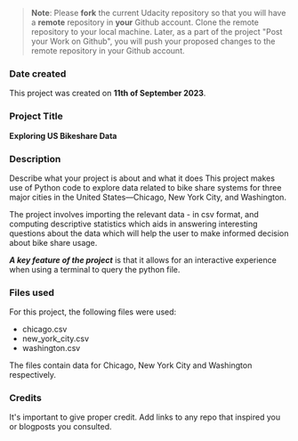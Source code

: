 >**Note**: Please **fork** the current Udacity repository so that you will have a **remote** repository in **your** Github account. Clone the remote repository to your local machine. Later, as a part of the project "Post your Work on Github", you will push your proposed changes to the remote repository in your Github account.

### Date created
This project was created on **11th of September 2023**.

### Project Title
**Exploring US Bikeshare Data**

### Description
Describe what your project is about and what it does
This project makes use of Python code to explore data related to bike share systems for three major cities in the United States—Chicago, New York City, and Washington.

The project involves importing the relevant data - in csv format, and computing descriptive statistics which aids in answering interesting questions about the data which will help the user to make informed decision about bike share usage.

**_A key feature of the project_** is that it allows for an interactive experience when using a terminal to query the python file.

### Files used
For this project, the following files were used:
* chicago.csv
* new_york_city.csv
* washington.csv

The files contain data for Chicago, New York City and Washington respectively.

### Credits
It's important to give proper credit. Add links to any repo that inspired you or blogposts you consulted.

